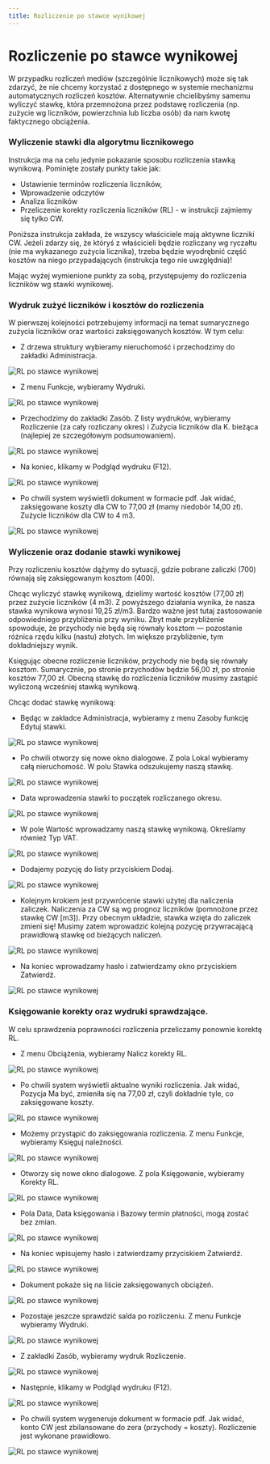 ```yaml
---
title: Rozliczenie po stawce wynikowej
---
```


# Rozliczenie po stawce wynikowej

W przypadku rozliczeń mediów (szczególnie licznikowych) może się tak zdarzyć, że nie chcemy korzystać z dostępnego w systemie mechanizmu automatycznych rozliczeń kosztów. Alternatywnie chcielibyśmy samemu wyliczyć stawkę, która przemnożona przez podstawę rozliczenia (np. zużycie wg liczników, powierzchnia lub liczba osób) da nam kwotę faktycznego obciążenia.

### Wyliczenie stawki dla algorytmu licznikowego
Instrukcja ma na celu jedynie pokazanie sposobu rozliczenia stawką wynikową. Pominięte zostały punkty takie jak:

- Ustawienie terminów rozliczenia liczników,
- Wprowadzenie odczytów
- Analiza liczników
- Przeliczenie korekty rozliczenia liczników (RL) - w instrukcji zajmiemy się tylko CW.

Poniższa instrukcja zakłada, że wszyscy właściciele mają aktywne liczniki CW. Jeżeli zdarzy się, że któryś z właścicieli będzie rozliczany wg ryczałtu (nie ma wykazanego zużycia licznika), trzeba będzie wyodrębnić część kosztów na niego przypadających (instrukcja tego nie uwzględnia)!


Mając wyżej wymienione punkty za sobą, przystępujemy do rozliczenia liczników wg stawki wynikowej.

### Wydruk zużyć liczników i kosztów do rozliczenia

W pierwszej kolejności potrzebujemy informacji na temat sumarycznego zużycia liczników oraz wartości zaksięgowanych kosztów. W tym celu:

- Z drzewa struktury wybieramy nieruchomość i przechodzimy do zakładki Administracja.

![RL po stawce wynikowej](rlstawkawynik1.png)

- Z menu Funkcje, wybieramy Wydruki.

![RL po stawce wynikowej](rlstawkawynik2.png)

- Przechodzimy do zakładki Zasób. Z listy wydruków, wybieramy Rozliczenie (za cały rozliczany okres) i Zużycia liczników dla K. bieżąca (najlepiej ze szczegółowym podsumowaniem).

![RL po stawce wynikowej](rlstawkawynik3.png)

- Na koniec, klikamy w Podgląd wydruku (F12).

![RL po stawce wynikowej](rlstawkawynik4.png)

- Po chwili system wyświetli dokument w formacie pdf. Jak widać, zaksięgowane koszty dla CW to 77,00 zł (mamy niedobór 14,00 zł). Zużycie liczników dla CW to 4 m3.

![RL po stawce wynikowej](rlstawkawynik5.png)

### Wyliczenie oraz dodanie stawki wynikowej

Przy rozliczeniu kosztów dążymy do sytuacji, gdzie pobrane zaliczki (700) równają się zaksięgowanym kosztom (400).

Chcąc wyliczyć stawkę wynikową, dzielimy wartość kosztów (77,00 zł) przez zużycie liczników (4 m3). Z powyższego działania wynika, że nasza stawka wynikowa wynosi 19,25 zł/m3. Bardzo ważne jest tutaj zastosowanie odpowiedniego przybliżenia przy wyniku. Zbyt małe przybliżenie spowoduje, że przychody nie będą się równały kosztom — pozostanie różnica rzędu kilku (nastu) złotych. Im większe przybliżenie, tym dokładniejszy wynik.

Księgując obecne rozliczenie liczników, przychody nie będą się równały kosztom. Sumarycznie, po stronie przychodów będzie 56,00 zł, po stronie kosztów 77,00 zł. Obecną stawkę do rozliczenia liczników musimy zastąpić wyliczoną wcześniej stawką wynikową.

Chcąc dodać stawkę wynikową:

- Będąc w zakładce Administracja, wybieramy z menu Zasoby funkcję Edytuj stawki.

![RL po stawce wynikowej](rlstawkawynik6.png)

- Po chwili otworzy się nowe okno dialogowe. Z pola Lokal wybieramy całą nieruchomość. W polu Stawka odszukujemy naszą stawkę.

![RL po stawce wynikowej](rlstawkawynik7.png)

- Data wprowadzenia stawki to początek rozliczanego okresu.

![RL po stawce wynikowej](rlstawkawynik8.png)

- W pole Wartość wprowadzamy naszą stawkę wynikową. Określamy również Typ VAT.

![RL po stawce wynikowej](rlstawkawynik9.png)

- Dodajemy pozycję do listy przyciskiem Dodaj.

![RL po stawce wynikowej](rlstawkawynik10.png)

- Kolejnym krokiem jest przywrócenie stawki użytej dla naliczenia zaliczek. Naliczenia za CW są wg prognoz liczników (pomnożone przez stawkę CW [m3]). Przy obecnym układzie, stawka wzięta do zaliczek zmieni się! Musimy zatem wprowadzić kolejną pozycję przywracającą prawidłową stawkę od bieżących naliczeń.

![RL po stawce wynikowej](rlstawkawynik11.png)

- Na koniec wprowadzamy hasło i zatwierdzamy okno przyciskiem Zatwierdź.

![RL po stawce wynikowej](rlstawkawynik12.png)

### Księgowanie korekty oraz wydruki sprawdzające.

W celu sprawdzenia poprawności rozliczenia przeliczamy ponownie korektę RL.

- Z menu Obciążenia, wybieramy Nalicz korekty RL.

![RL po stawce wynikowej](rlstawkawynik13.png)

- Po chwili system wyświetli aktualne wyniki rozliczenia. Jak widać, Pozycja Ma być, zmieniła się na 77,00 zł, czyli dokładnie tyle, co zaksięgowane koszty.

![RL po stawce wynikowej](rlstawkawynik14.png)

- Możemy przystąpić do zaksięgowania rozliczenia. Z menu Funkcje, wybieramy Księguj należności.

![RL po stawce wynikowej](rlstawkawynik15.png)

- Otworzy się nowe okno dialogowe. Z pola Księgowanie, wybieramy Korekty RL.

![RL po stawce wynikowej](rlstawkawynik16.png)

- Pola Data, Data księgowania i Bazowy termin płatności, mogą zostać bez zmian.

![RL po stawce wynikowej](rlstawkawynik17.png)

- Na koniec wpisujemy hasło i zatwierdzamy przyciskiem Zatwierdź.

![RL po stawce wynikowej](rlstawkawynik18.png)

- Dokument pokaże się na liście zaksięgowanych obciążeń.

![RL po stawce wynikowej](rlstawkawynik19.png)

- Pozostaje jeszcze sprawdzić salda po rozliczeniu. Z menu Funkcje wybieramy Wydruki.

![RL po stawce wynikowej](rlstawkawynik20.png)

- Z zakładki Zasób, wybieramy wydruk Rozliczenie.

![RL po stawce wynikowej](rlstawkawynik21.png)

- Następnie, klikamy w Podgląd wydruku (F12).

![RL po stawce wynikowej](rlstawkawynik22.png)

- Po chwili system wygeneruje dokument w formacie pdf. Jak widać, konto CW jest zbilansowane do zera (przychody = koszty). Rozliczenie jest wykonane prawidłowo.

![RL po stawce wynikowej](rlstawkawynik23.png)